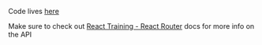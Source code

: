 Code lives [here](https://github.com/howardbdev/react-router-intro-2019-06-12) 

Make sure to check out [React Training - React Router](https://github.com/ReactTraining/react-router/tree/master/packages/react-router/docs) docs for more info on the API
